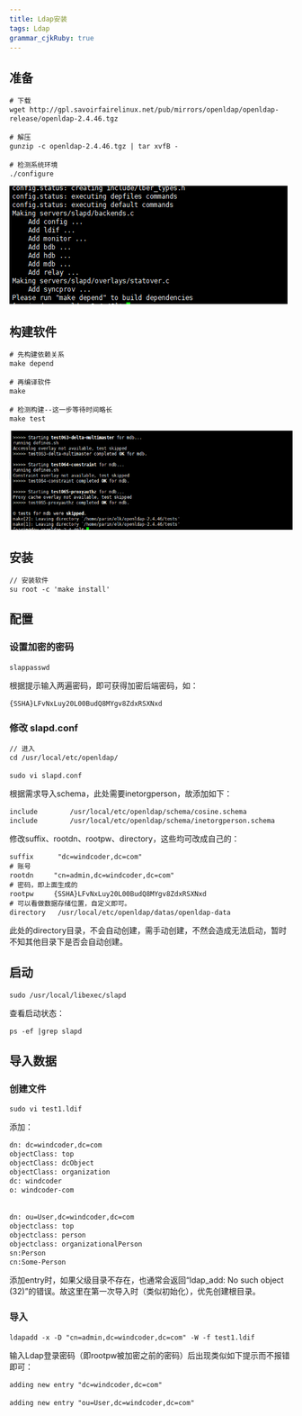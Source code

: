 ```yaml
---
title: Ldap安装
tags: Ldap
grammar_cjkRuby: true
---
```


## 准备
```
# 下载
wget http://gpl.savoirfairelinux.net/pub/mirrors/openldap/openldap-release/openldap-2.4.46.tgz

# 解压
gunzip -c openldap-2.4.46.tgz | tar xvfB -

# 检测系统环境
./configure

```
![enter description here](./images/1541148699442.png)
	
## 构建软件
```
# 先构建依赖关系
make depend

# 再编译软件
make

# 检测构建--这一步等待时间略长
make test

```
![enter description here](./images/1541152333988.png)

## 安装
```
// 安装软件
su root -c 'make install'
```
## 配置

### 设置加密的密码

```
slappasswd
```
根据提示输入两遍密码，即可获得加密后端密码，如：
```
{SSHA}LFvNxLuy20L00BudQ8MYgv8ZdxRSXNxd
```


### 修改 slapd.conf

```
// 进入
cd /usr/local/etc/openldap/

sudo vi slapd.conf
```

根据需求导入schema，此处需要inetorgperson，故添加如下：
```
include        /usr/local/etc/openldap/schema/cosine.schema
include        /usr/local/etc/openldap/schema/inetorgperson.schema
```
修改suffix、rootdn、rootpw、directory，这些均可改成自己的：
```
suffix		"dc=windcoder,dc=com"
# 账号
rootdn     "cn=admin,dc=windcoder,dc=com"
# 密码，即上面生成的
rootpw     {SSHA}LFvNxLuy20L00BudQ8MYgv8ZdxRSXNxd
# 可以看做数据存储位置，自定义即可。
directory	/usr/local/etc/openldap/datas/openldap-data
```
此处的directory目录，不会自动创建，需手动创建，不然会造成无法启动，暂时不知其他目录下是否会自动创建。

## 启动
```
sudo /usr/local/libexec/slapd
```
查看启动状态：
```
ps -ef |grep slapd
```

## 导入数据

### 创建文件
```
sudo vi test1.ldif
```
添加：

```
dn: dc=windcoder,dc=com
objectClass: top
objectClass: dcObject
objectClass: organization
dc: windcoder
o: windcoder-com


dn: ou=User,dc=windcoder,dc=com
objectclass: top
objectclass: person
objectclass: organizationalPerson
sn:Person
cn:Some-Person
```
添加entry时，如果父级目录不存在，也通常会返回“ldap_add: No such object (32)”的错误。故这里在第一次导入时（类似初始化），优先创建根目录。

### 导入

```
ldapadd -x -D "cn=admin,dc=windcoder,dc=com" -W -f test1.ldif
```
输入Ldap登录密码（即rootpw被加密之前的密码）后出现类似如下提示而不报错即可：

```
adding new entry "dc=windcoder,dc=com"

adding new entry "ou=User,dc=windcoder,dc=com"
```